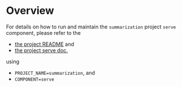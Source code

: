 # Overview

For details on how to run and maintain the `summarization` project `serve` component, please refer
to the
- [the project README](../README.md) and
- [the project serve doc.](../../docs/03_serve.md)

using

- `PROJECT_NAME=summarization`, and
- `COMPONENT=serve`
